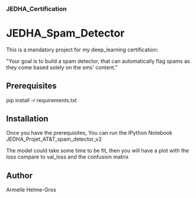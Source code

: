 ### JEDHA_Certification


# JEDHA_Spam_Detector
This is a mandatory project for my deep_learning certification:

"Your goal is to build a spam detector, that can automatically flag spams as they come based solely on the sms' content."


## Prerequisites

pip install -r requirements.txt


## Installation

Once you have the prerequisites, You can run the IPython Notebook JEDHA_Projet_AT&T_spam_detector_v2

The model could take some time to be fit, then you will have a plot with the loss compare to val_loss and the confusion matrix


## Author

Armelle Helme-Gros

